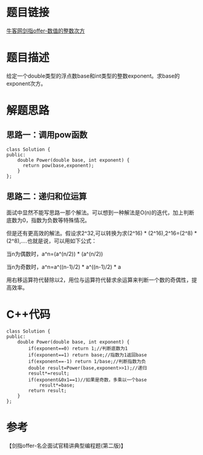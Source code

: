 # 题目链接
[牛客网剑指offer-数值的整数次方](https://www.nowcoder.com/practice/1a834e5e3e1a4b7ba251417554e07c00?tpId=13&tqId=11165&tPage=1&rp=1&ru=/ta/coding-interviews&qru=/ta/coding-interviews/question-ranking)
# 题目描述
给定一个double类型的浮点数base和int类型的整数exponent。求base的exponent次方。
# 解题思路
## 思路一：调用pow函数
```
class Solution {
public:
    double Power(double base, int exponent) {
      return pow(base,exponent);
    }
};
```
## 思路二：递归和位运算
面试中显然不能写思路一那个解法。可以想到一种解法是O(n)的迭代，加上判断底数为0，指数为负数等特殊情况。

但是还有更高效的解法。假设求2^32,可以转换为求(2^16) * (2^16),2^16=(2^8) * (2^8),....也就是说，可以用如下公式：

当n为偶数时，a^n=(a^(n/2)) * (a^(n/2))

当n为奇数时，a^n=a^((n-1)/2) * a^((n-1)/2) * a

用右移运算符代替除以2，用位与运算符代替求余运算来判断一个数的奇偶性，提高效率。

# C++代码
```
class Solution {
public:
    double Power(double base, int exponent) {
        if(exponent==0) return 1;//判断底数为1
        if(exponent==1) return base;//指数为1返回base
        if(exponent==-1) return 1/base;//判断指数为负
        double result=Power(base,exponent>>1);//递归
        result*=result;
        if(exponent&0x1==1)//如果是奇数，多乘以一个base
            result*=base;
        return result;
    }
};
```
# 参考
【剑指offer-名企面试官精讲典型编程题(第二版)】

